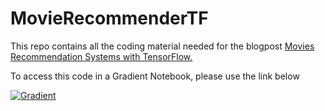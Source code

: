 # MovieRecommenderTF

This repo contains all the coding material needed for the blogpost [Movies Recommendation Systems with TensorFlow.](blog.paperspace.com/movie-recommender-tensorflow/)

To access this code in a Gradient Notebook, please use the link below

[![Gradient](https://assets.paperspace.io/img/gradient-badge.svg)](https://console.paperspace.com/github/gradient-ai/MovieRecommenderTF/main/blob/notebook.ipynb?machine=Free-GPU)
